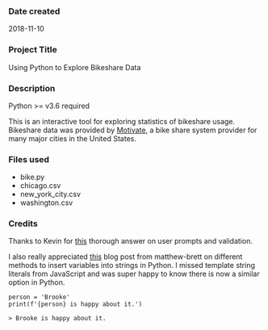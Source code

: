 ### Date created
2018-11-10

### Project Title
Using Python to Explore Bikeshare Data

### Description
Python >= v3.6 required

This is an interactive tool for exploring statistics of bikeshare usage. Bikeshare data was provided by [Motivate](https://www.motivateco.com/), a bike share system provider for many major cities in the United States.

### Files used
- bike.py
- chicago.csv
- new_york_city.csv
- washington.csv

### Credits
Thanks to Kevin for [this](https://stackoverflow.com/questions/23294658/asking-the-user-for-input-until-they-give-a-valid-response) thorough answer on user prompts and validation.

I also really appreciated [this](https://matthew-brett.github.io/teaching/string_formatting.html) blog post from matthew-brett on different methods to insert variables into strings in Python. I missed template string literals from JavaScript and was super happy to know there is now a similar option in Python.

```
person = 'Brooke'
print(f'{person} is happy about it.')
```
`> Brooke is happy about it.`
